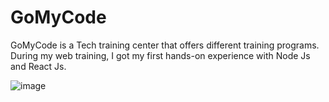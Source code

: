 # GoMyCode

GoMyCode is a Tech training center that offers different training programs. During my web training, I got my first hands-on experience with Node Js and React Js.


![image](https://github.com/wassimbentaleb/GoMyCode-projects/assets/80058340/7702bec7-1bba-4148-ae45-735109d510c7)

